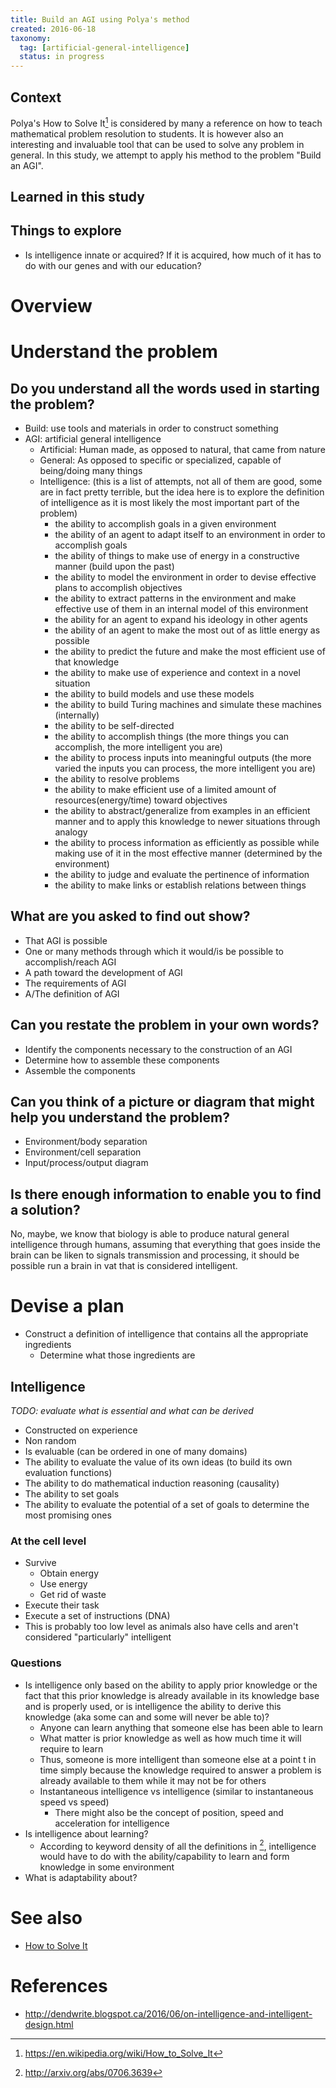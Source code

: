 ```yaml
---
title: Build an AGI using Polya's method
created: 2016-06-18
taxonomy:
  tag: [artificial-general-intelligence]
  status: in progress
---
```


## Context
Polya's How to Solve It[^1] is considered by many a reference on how to teach mathematical problem resolution to students. It is however also an interesting and invaluable tool that can be used to solve any problem in general. In this study, we attempt to apply his method to the problem "Build an AGI".

## Learned in this study

## Things to explore
* Is intelligence innate or acquired? If it is acquired, how much of it has to do with our genes and with our education?

# Overview

# Understand the problem
## Do you understand all the words used in starting the problem?
* Build: use tools and materials in order to construct something
* AGI: artificial general intelligence
	* Artificial: Human made, as opposed to natural, that came from nature
	* General: As opposed to specific or specialized, capable of being/doing many things
	* Intelligence: (this is a list of attempts, not all of them are good, some are in fact pretty terrible, but the idea here is to explore the definition of intelligence as it is most likely the most important part of the problem)
		* the ability to accomplish goals in a given environment
		* the ability of an agent to adapt itself to an environment in order to accomplish goals
		* the ability of things to make use of energy in a constructive manner (build upon the past)
		* the ability to model the environment in order to devise effective plans to accomplish objectives
		* the ability to extract patterns in the environment and make effective use of them in an internal model of this environment
		* the ability for an agent to expand his ideology in other agents
		* the ability of an agent to make the most out of as little energy as possible
		* the ability to predict the future and make the most efficient use of that knowledge
		* the ability to make use of experience and context in a novel situation
		* the ability to build models and use these models
		* the ability to build Turing machines and simulate these machines (internally)
		* the ability to be self-directed
		* the ability to accomplish things (the more things you can accomplish, the more intelligent you are)
		* the ability to process inputs into meaningful outputs (the more varied the inputs you can process, the more intelligent you are)
		* the ability to resolve problems
		* the ability to make efficient use of a limited amount of resources(energy/time) toward objectives
		* the ability to abstract/generalize from examples in an efficient manner and to apply this knowledge to newer situations through analogy
		* the ability to process information as efficiently as possible while making use of it in the most effective manner (determined by the environment)
		* the ability to judge and evaluate the pertinence of information
		* the ability to make links or establish relations between things

## What are you asked to find out show?
* That AGI is possible
* One or many methods through which it would/is be possible to accomplish/reach AGI
* A path toward the development of AGI
* The requirements of AGI
* A/The definition of AGI

## Can you restate the problem in your own words?
* Identify the components necessary to the construction of an AGI
* Determine how to assemble these components
* Assemble the components

## Can you think of a picture or diagram that might help you understand the problem?
* Environment/body separation
* Environment/cell separation
* Input/process/output diagram

## Is there enough information to enable you to find a solution?
No, maybe, we know that biology is able to produce natural general intelligence through humans, assuming that everything that goes inside the brain can be liken to signals transmission and processing, it should be possible run a brain in vat that is considered intelligent.

# Devise a plan
* Construct a definition of intelligence that contains all the appropriate ingredients
	* Determine what those ingredients are

## Intelligence
*TODO: evaluate what is essential and what can be derived*
* Constructed on experience
* Non random
* Is evaluable (can be ordered in one of many domains)
* The ability to evaluate the value of its own ideas (to build its own evaluation functions)
* The ability to do mathematical induction reasoning (causality)
* The ability to set goals
* The ability to evaluate the potential of a set of goals to determine the most promising ones

### At the cell level
* Survive
	* Obtain energy
	* Use energy
	* Get rid of waste
* Execute their task
* Execute a set of instructions (DNA)
* This is probably too low level as animals also have cells and aren't considered "particularly" intelligent

### Questions
* Is intelligence only based on the ability to apply prior knowledge or the fact that this prior knowledge is already available in its knowledge base and is properly used, or is intelligence the ability to derive this knowledge (aka some can and some will never be able to)?
	* Anyone can learn anything that someone else has been able to learn
	* What matter is prior knowledge as well as how much time it will require to learn
	* Thus, someone is more intelligent than someone else at a point t in time simply because the knowledge required to answer a problem is already available to them while it may not be for others
	* Instantaneous intelligence vs intelligence (similar to instantaneous speed vs speed)
		* There might also be the concept of position, speed and acceleration for intelligence
* Is intelligence about learning?
	* According to keyword density of all the definitions in [^2], intelligence would have to do with the ability/capability to learn and form knowledge in some environment
* What is adaptability about?

# See also
* [How to Solve It](../books/how-to-solve-it/article.md)

# References
[^1]: https://en.wikipedia.org/wiki/How_to_Solve_It
[^2]: http://arxiv.org/abs/0706.3639

* http://dendwrite.blogspot.ca/2016/06/on-intelligence-and-intelligent-design.html
